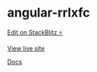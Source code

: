 # angular-rrlxfc

[Edit on StackBlitz ⚡️](https://stackblitz.com/edit/angular-rrlxfc)


[View live site](https://first-app-deploy-on-firebase.firebaseapp.com/?67112=)


[Docs](https://medium.com/@creativomoc/stackblitz-with-github-and-firebase-fastest-way-to-develop-version-control-build-and-deploy-a-73c311eb07ea)
